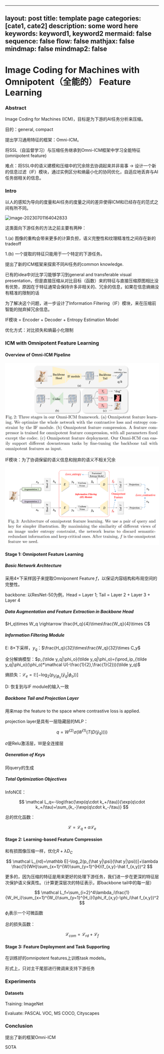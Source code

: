 

---
layout: post
title: template page
categories: [cate1, cate2]
description: some word here
keywords: keyword1, keyword2
mermaid: false
sequence: false
flow: false
mathjax: false
mindmap: false
mindmap2: false
---

# Image Coding for Machines with Omnipotent（全能的） Feature Learning

### Abstract

Image Coding for  Machines (ICM)，目标是为下游的AI任务分析来压缩。

目的：general, compact

提出学习通用特征的框架：Omni-ICM。

将SSL（自监督学习）与压缩任务继承到Omni-ICM框架中学习全能特征(omnipotent feature)

难点：将SSL中的语义建模和压缩中的冗余除去协调起来并非易事 -> 设计一个新的信息过滤（IF）模块，通过实例区分和熵最小化的协同优化，自适应地丢弃与AI任务弱相关的信息。

### Intro

以人的感知为导向的度量和AI任务的度量之间的差异使得ICM和已经存在的范式之间有所不同。

![image-20230701164042833](C:\Users\Yimin\AppData\Roaming\Typora\typora-user-images\image-20230701164042833.png)

这类面向下游任务的方法之前主要有两种：

1.(a) 图像的重构会带来更多的计算负担，语义完整性和纹理精准性之间存在新的tradeoff

1.(b) 一个提取的特征只能用于一个特定的下游任务。

提出了新的ICM框架来探索不同AI任务的common knowledge.

已有的idea中对比学习能够学习到general and transferable visual presentation，但是直接压缩从对比目标（函数）来的特征与直接压缩原图相比没有优势，原因在于特征通常会保持许多非相关的、冗余的信息，如果在信息熵熵没有精准的限制的话

为了解决这个问题，进一步设计了Information Filtering（IF）模块，来在压缩前智能的抛弃掉冗余信息。

IF模块 = Encoder + Decoder + Entropy Estimation Model

优化方式：对比损失和熵最小化限制

### ICM with Omnipotent Feature Learning

#### Overview of Omni-ICM Pipeline

![image-20230701170349971](./assets/image-20230701170349971.png)

IF模块：为了协调保留的语义信息和抛弃的语义不相关冗余

![image-20230701171144630](./assets/image-20230701171144630.png)

#### Stage 1: Omnipotent Feature Learning

##### Basic Network Archtecture

采用$4\times$下采样因子来提取Omniponent Feature $f$，以保证内容结构和布局空间的完整性。

backbone: 以ResNet-50为例，Head = Layer 1; Tail = Layer 2 + Layer 3 + Layer 4

##### Data Augmentation and Feature Extraction in Backbone Head

$H_q\times W_q \rightarrow \frac{H_q}{4}\times\frac{W_q}{4}\times C$

##### Information Filtering Module

E: $8\times$下采样，$y_q$：$\frac{H_q}{32}\times\frac{W_q}{32}\times C_y$

全分解熵模型：$p_{\tilde y_q|\phi_o}(\tilde y_q|\phi_o)=(\prod_ip_{\tilde y_q|\phi_o}(\phi_o)*\mathcal U(-\frac{1}{2},\frac{1}{2}))(\tilde y_q)$

熵损失：$\mathcal L_e=\mathbb E[-\log_2(p_{\tilde y|\phi_o}(\tilde y_q|\phi_o))]$

D: 恢复到与IF module的输入一致

##### Backbone Tail and Projection Layer

用来map the feature to the space where contrastive loss is applied.

projection layer是具有一层隐藏层的MLP：

$$
q=W^{(2)}\sigma(W^{(1)}(T(D(\tilde y_q))))
$$

 $\sigma$是Relu激活层，W是全连接层

##### Generation of Keys

同query的生成

##### Total Optimization Objectives

InfoNCE：

$$
\mathcal L_q=-\log\frac{\exp(q\cdot k_+/\tau)}{\exp(q\cdot k_+/\tau)+\sum_{k_-}\exp(q\cdot k_-/\tau)}
$$

总的优化函数：

$$
\mathcal L=\mathcal L_q+\alpha\mathcal L_e
$$

#### Stage 2: Learning-based Feature Compression

和有损图像压缩一样，优化$R+\lambda D_C$

$$
\mathcal L_{rd}=\mathbb E[-\log_2(p_{\hat y|\psi}(\hat y|\psi))]+\lambda \frac{1}{WH}\sum_{x=1}^{W}\sum_{y=1}^{H}(f_{x,y}-\hat f_{x,y})^2
$$

更多的，因为压缩的特征是用来更好的处理下游任务，我们进一步在更深的特征层次保护语义保真性。（计算更深层次的特征表示，即backbone tail中的每一层）

$$
\mathcal L_f=\sum_{i=2}^4\lambda_i\frac{1}{W_iH_i}\sum_{x=1}^{W_i}\sum_{y=1}^{H_i}(\phi_if_{x,y}-\phi_i\hat f_{x,y})^2
$$

$\phi_i$表示一个可微函数

总的损失函数：

$$
\mathcal L_{com}=\mathcal L_{rd}+\mathcal L_f
$$

#### Stage 3: Feature Deployment and Task Supporting

在训练好的omnipotent features上训练task models。

形式上，只对主干尾部进行微调来支持下游任务

### Experiments

#### Datasets

Training: ImageNet

Evaluate: PASCAL VOC, MS COCO, Cityscapes

### Conclusion

提出了新的框架Omni-ICM

SOTA
